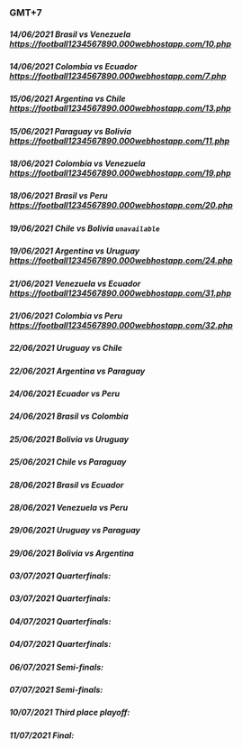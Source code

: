 ### GMT+7
##### 14/06/2021 Brasil vs Venezuela https://football1234567890.000webhostapp.com/10.php
##### 14/06/2021 Colombia vs Ecuador https://football1234567890.000webhostapp.com/7.php
##### 15/06/2021 Argentina vs Chile https://football1234567890.000webhostapp.com/13.php
##### 15/06/2021 Paraguay vs Bolivia https://football1234567890.000webhostapp.com/11.php
##### 18/06/2021 Colombia vs Venezuela https://football1234567890.000webhostapp.com/19.php
##### 18/06/2021 Brasil vs Peru https://football1234567890.000webhostapp.com/20.php
##### 19/06/2021 Chile vs Bolivia `unavailable`
##### 19/06/2021 Argentina vs Uruguay https://football1234567890.000webhostapp.com/24.php
##### 21/06/2021 Venezuela vs Ecuador https://football1234567890.000webhostapp.com/31.php
##### 21/06/2021 Colombia vs Peru https://football1234567890.000webhostapp.com/32.php
##### 22/06/2021 Uruguay vs Chile 
##### 22/06/2021 Argentina vs Paraguay 
##### 24/06/2021 Ecuador vs Peru 
##### 24/06/2021 Brasil vs Colombia 
##### 25/06/2021 Bolivia vs Uruguay 
##### 25/06/2021 Chile vs Paraguay 
##### 28/06/2021 Brasil vs Ecuador 
##### 28/06/2021 Venezuela vs Peru 
##### 29/06/2021 Uruguay vs Paraguay 
##### 29/06/2021 Bolivia vs Argentina 
##### 03/07/2021 Quarterfinals:  
##### 03/07/2021 Quarterfinals:  
##### 04/07/2021 Quarterfinals:  
##### 04/07/2021 Quarterfinals:  
##### 06/07/2021 Semi-finals:  
##### 07/07/2021 Semi-finals:  
##### 10/07/2021 Third place playoff:  
##### 11/07/2021 Final:  
